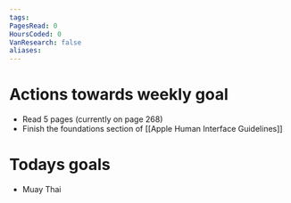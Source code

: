 ```yaml
---
tags: 
PagesRead: 0
HoursCoded: 0
VanResearch: false
aliases:
---
```

# Actions towards weekly goal
- Read 5 pages (currently on page 268)
- Finish the foundations section of [[Apple Human Interface Guidelines]]
# Todays goals
- Muay Thai